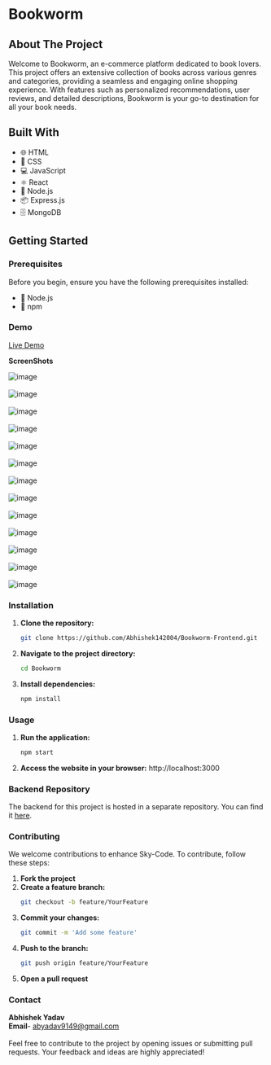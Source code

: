 # Bookworm

## About The Project

Welcome to Bookworm, an e-commerce platform dedicated to book lovers. This project offers an extensive collection of books across various genres and categories, providing a seamless and engaging online shopping experience. With features such as personalized recommendations, user reviews, and detailed descriptions, Bookworm is your go-to destination for all your book needs.

## Built With

- 🌐 HTML
- 🎨 CSS
- 💻 JavaScript
- ⚛️ React
- 🚀 Node.js
- 📦 Express.js
- 🗄️ MongoDB

## Getting Started

### Prerequisites

Before you begin, ensure you have the following prerequisites installed:

- 🚀 Node.js
- 🔧 npm

### Demo

<a href="https://bookwoorm.netlify.app/">Live Demo</a>

**ScreenShots**

![image](https://github.com/Abhishek142004/Bookworm-Frontend/assets/156573359/7281a2bc-6c65-4269-af59-d8618e44ff5a)
<br><br>
![image](https://github.com/Abhishek142004/Bookworm-Frontend/assets/156573359/d35432ff-bd55-4553-a804-7f464e25ccc9)
<br><br>
![image](https://github.com/Abhishek142004/Bookworm-Frontend/assets/156573359/5324ef8d-fa08-458d-8ec9-12d50a55e139)
<br><br>
![image](https://github.com/Abhishek142004/Bookworm-Frontend/assets/156573359/f6a2951d-5239-4cb9-8b5c-3d040c63f64c)
<br><br>
![image](https://github.com/Abhishek142004/Bookworm-Frontend/assets/156573359/e4b8e9fb-d33e-4f27-b8d9-e2591c02222d)
<br><br>
![image](https://github.com/Abhishek142004/Bookworm-Frontend/assets/156573359/fdd5f024-0ba4-444a-92f2-fae31d31c2f2)
<br><br>
![image](https://github.com/Abhishek142004/Bookworm-Frontend/assets/156573359/0ab77de5-67e9-4739-a536-0082dc963bab)
<br><br>
![image](https://github.com/Abhishek142004/Bookworm-Frontend/assets/156573359/9d2957a2-beb0-4aa2-a34c-1bb1e922cf09)
<br><br>
![image](https://github.com/Abhishek142004/Bookworm-Frontend/assets/156573359/77263257-3a62-4662-86e1-084aa12f5ca2)
<br><br>
![image](https://github.com/Abhishek142004/Bookworm-Frontend/assets/156573359/8f299378-0cbc-4a6e-a389-4dc916a53d3a)
<br><br>
![image](https://github.com/Abhishek142004/Bookworm-Frontend/assets/156573359/217eca20-76a0-4b31-87a7-6daf476c44f6)
<br><br>
![image](https://github.com/Abhishek142004/Bookworm-Frontend/assets/156573359/fe9e8b5e-00af-492a-b79b-368e86d61e0a)
<br><br>
![image](https://github.com/Abhishek142004/Bookworm-Frontend/assets/156573359/aed593db-28ca-41b3-90f5-d98cee281acd)


### Installation

1. **Clone the repository:**
   ```bash
   git clone https://github.com/Abhishek142004/Bookworm-Frontend.git
   
2. **Navigate to the project directory:**
   ```bash
   cd Bookworm

3. **Install dependencies:**
   ```bash
   npm install

### Usage

1. **Run the application:**
   ```bash
   npm start

2. **Access the website in your browser:**
   <a> http://localhost:3000</a>

### Backend Repository

The backend for this project is hosted in a separate repository. You can find it [here](https://github.com/Abhishek142004/Bookworm-Backend).


### Contributing

We welcome contributions to enhance Sky-Code. To contribute, follow these steps:

1. **Fork the project**<br>
2. **Create a feature branch:**
   ```bash
   git checkout -b feature/YourFeature
3. **Commit your changes:**
   ```bash
   git commit -m 'Add some feature'
4. **Push to the branch:**
   ```bash
   git push origin feature/YourFeature
5. **Open a pull request**

### Contact

**Abhishek Yadav**<br>
**Email**- abyadav9149@gmail.com
<br><br>
Feel free to contribute to the project by opening issues or submitting pull requests. Your feedback and ideas are highly appreciated!
